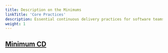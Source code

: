 ```yaml
---
title: Description on the Minimums
linkTitle: 'Core Practices'
description: Essential continuous delivery practices for software teams. Learn trunk-based development, continuous integration, deployment pipelines, and testing strategies to improve delivery speed and quality.
weight: 1
---
```


## [Minimum CD](/)
